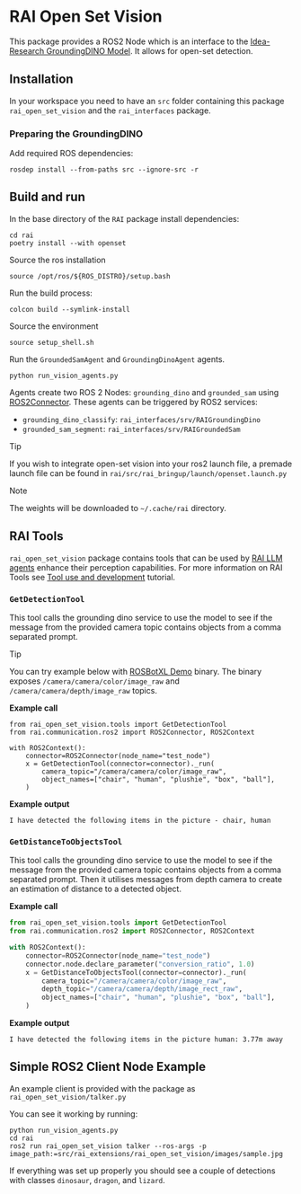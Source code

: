 # RAI Open Set Vision

This package provides a ROS2 Node which is an interface to the [Idea-Research GroundingDINO Model](https://github.com/IDEA-Research/GroundingDINO).
It allows for open-set detection.

## Installation

In your workspace you need to have an `src` folder containing this package `rai_open_set_vision` and the `rai_interfaces` package.

### Preparing the GroundingDINO

Add required ROS dependencies:

```
rosdep install --from-paths src --ignore-src -r
```

## Build and run

In the base directory of the `RAI` package install dependencies:

```
cd rai
poetry install --with openset
```

Source the ros installation

```
source /opt/ros/${ROS_DISTRO}/setup.bash
```

Run the build process:

```
colcon build --symlink-install
```

Source the environment

```
source setup_shell.sh
```

Run the `GroundedSamAgent` and `GroundingDinoAgent` agents.

```
python run_vision_agents.py
```

Agents create two ROS 2 Nodes: `grounding_dino` and `grounded_sam` using [ROS2Connector](../API_documentation/connectors/ROS_2_Connectors.md).
These agents can be triggered by ROS2 services:

-   `grounding_dino_classify`: `rai_interfaces/srv/RAIGroundingDino`
-   `grounded_sam_segment`: `rai_interfaces/srv/RAIGroundedSam`

> [!TIP]
>
> If you wish to integrate open-set vision into your ros2 launch file, a premade launch
> file can be found in `rai/src/rai_bringup/launch/openset.launch.py`

> [!NOTE]
> The weights will be downloaded to `~/.cache/rai` directory.

## RAI Tools

`rai_open_set_vision` package contains tools that can be used by [RAI LLM agents](../tutorials/walkthrough.md)
enhance their perception capabilities. For more information on RAI Tools see
[Tool use and development](../tutorials/tools.md) tutorial.

### `GetDetectionTool`

This tool calls the grounding dino service to use the model to see if the message from the provided camera topic contains objects from a comma separated prompt.

> [!TIP]
>
> You can try example below with [ROSBotXL Demo](../demos/rosbot_xl.md) binary.
> The binary exposes `/camera/camera/color/image_raw` and `/camera/camera/depth/image_raw` topics.

**Example call**

```
from rai_open_set_vision.tools import GetDetectionTool
from rai.communication.ros2 import ROS2Connector, ROS2Context

with ROS2Context():
    connector=ROS2Connector(node_name="test_node")
    x = GetDetectionTool(connector=connector)._run(
        camera_topic="/camera/camera/color/image_raw",
        object_names=["chair", "human", "plushie", "box", "ball"],
    )
```

**Example output**

```
I have detected the following items in the picture - chair, human
```

### `GetDistanceToObjectsTool`

This tool calls the grounding dino service to use the model to see if the message from the provided camera topic contains objects from a comma separated prompt. Then it utilises messages from depth camera to create an estimation of distance to a detected object.

**Example call**

```python
from rai_open_set_vision.tools import GetDetectionTool
from rai.communication.ros2 import ROS2Connector, ROS2Context

with ROS2Context():
    connector=ROS2Connector(node_name="test_node")
    connector.node.declare_parameter("conversion_ratio", 1.0)
    x = GetDistanceToObjectsTool(connector=connector)._run(
        camera_topic="/camera/camera/color/image_raw",
        depth_topic="/camera/camera/depth/image_rect_raw",
        object_names=["chair", "human", "plushie", "box", "ball"],
    )

```

**Example output**

```
I have detected the following items in the picture human: 3.77m away
```

## Simple ROS2 Client Node Example

An example client is provided with the package as `rai_open_set_vision/talker.py`

You can see it working by running:

```
python run_vision_agents.py
cd rai
ros2 run rai_open_set_vision talker --ros-args -p image_path:=src/rai_extensions/rai_open_set_vision/images/sample.jpg
```

If everything was set up properly you should see a couple of detections with classes `dinosaur`, `dragon`, and `lizard`.
